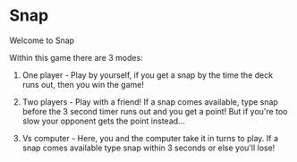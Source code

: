 # Snap

Welcome to Snap

Within this game there are 3 modes:
1. One player - Play by yourself, if you get a snap by the time the deck runs out, then you win the game!

2. Two players - Play with a friend! If a snap comes available, type snap before the 3 second timer runs out and you get a point! But if you're too slow your opponent gets the point instead...
3. Vs computer - Here, you and the computer take it in turns to play. If a snap comes available type snap within 3 seconds or else you'll lose!

